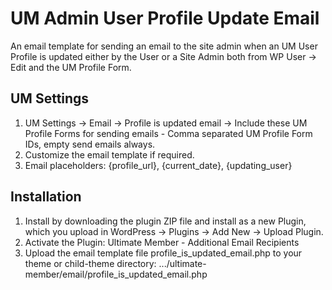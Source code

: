 # UM Admin User Profile Update Email
An email template for sending an email to the site admin when an UM User Profile is updated either by the User or a Site Admin both from WP User -> Edit and the UM Profile Form.

## UM Settings
1. UM Settings -> Email -> Profile is updated email -> Include these UM Profile Forms for sending emails - Comma separated UM Profile Form IDs, empty send emails always.
2. Customize the email template if required.
3. Email placeholders: {profile_url}, {current_date}, {updating_user}

## Installation
1. Install by downloading the plugin ZIP file and install as a new Plugin, which you upload in WordPress -> Plugins -> Add New -> Upload Plugin.
2. Activate the Plugin: Ultimate Member - Additional Email Recipients
3. Upload the email template file profile_is_updated_email.php to your theme or child-theme directory: .../ultimate-member/email/profile_is_updated_email.php
